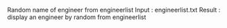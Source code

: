 Random name of engineer from engineerlist
Input  : engineerlist.txt
Result : display an engineer by random from engineerlist
